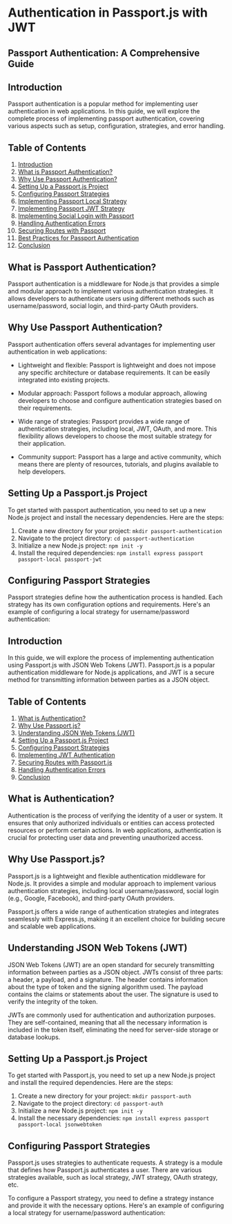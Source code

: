 # Authentication in Passport.js with JWT

## Passport Authentication: A Comprehensive Guide

## Introduction

Passport authentication is a popular method for implementing user authentication in web applications. In this guide, we will explore the complete process of implementing passport authentication, covering various aspects such as setup, configuration, strategies, and error handling.

## Table of Contents

1. [Introduction](#introduction)
2. [What is Passport Authentication?](#what-is-passport-authentication)
3. [Why Use Passport Authentication?](#why-use-passport-authentication)
4. [Setting Up a Passport.js Project](#setting-up-a-passportjs-project)
5. [Configuring Passport Strategies](#configuring-passport-strategies)
6. [Implementing Passport Local Strategy](#implementing-passport-local-strategy)
7. [Implementing Passport JWT Strategy](#implementing-passport-jwt-strategy)
8. [Implementing Social Login with Passport](#implementing-social-login-with-passport)
9. [Handling Authentication Errors](#handling-authentication-errors)
10. [Securing Routes with Passport](#securing-routes-with-passport)
11. [Best Practices for Passport Authentication](#best-practices-for-passport-authentication)
12. [Conclusion](#conclusion)

## What is Passport Authentication?

Passport authentication is a middleware for Node.js that provides a simple and modular approach to implement various authentication strategies. It allows developers to authenticate users using different methods such as username/password, social login, and third-party OAuth providers.

## Why Use Passport Authentication?

Passport authentication offers several advantages for implementing user authentication in web applications:

- Lightweight and flexible: Passport is lightweight and does not impose any specific architecture or database requirements. It can be easily integrated into existing projects.

- Modular approach: Passport follows a modular approach, allowing developers to choose and configure authentication strategies based on their requirements.

- Wide range of strategies: Passport provides a wide range of authentication strategies, including local, JWT, OAuth, and more. This flexibility allows developers to choose the most suitable strategy for their application.

- Community support: Passport has a large and active community, which means there are plenty of resources, tutorials, and plugins available to help developers.

## Setting Up a Passport.js Project

To get started with passport authentication, you need to set up a new Node.js project and install the necessary dependencies. Here are the steps:

1. Create a new directory for your project: `mkdir passport-authentication`
2. Navigate to the project directory: `cd passport-authentication`
3. Initialize a new Node.js project: `npm init -y`
4. Install the required dependencies: `npm install express passport passport-local passport-jwt`

## Configuring Passport Strategies

Passport strategies define how the authentication process is handled. Each strategy has its own configuration options and requirements. Here's an example of configuring a local strategy for username/password authentication:

## Introduction

In this guide, we will explore the process of implementing authentication using Passport.js with JSON Web Tokens (JWT). Passport.js is a popular authentication middleware for Node.js applications, and JWT is a secure method for transmitting information between parties as a JSON object.

## Table of Contents

1. [What is Authentication?](#what-is-authentication)
2. [Why Use Passport.js?](#why-use-passportjs)
3. [Understanding JSON Web Tokens (JWT)](#understanding-json-web-tokens-jwt)
4. [Setting Up a Passport.js Project](#setting-up-a-passportjs-project)
5. [Configuring Passport Strategies](#configuring-passport-strategies)
6. [Implementing JWT Authentication](#implementing-jwt-authentication)
7. [Securing Routes with Passport.js](#securing-routes-with-passportjs)
8. [Handling Authentication Errors](#handling-authentication-errors)
9. [Conclusion](#conclusion)

## What is Authentication?

Authentication is the process of verifying the identity of a user or system. It ensures that only authorized individuals or entities can access protected resources or perform certain actions. In web applications, authentication is crucial for protecting user data and preventing unauthorized access.

## Why Use Passport.js?

Passport.js is a lightweight and flexible authentication middleware for Node.js. It provides a simple and modular approach to implement various authentication strategies, including local username/password, social login (e.g., Google, Facebook), and third-party OAuth providers.

Passport.js offers a wide range of authentication strategies and integrates seamlessly with Express.js, making it an excellent choice for building secure and scalable web applications.

## Understanding JSON Web Tokens (JWT)

JSON Web Tokens (JWT) are an open standard for securely transmitting information between parties as a JSON object. JWTs consist of three parts: a header, a payload, and a signature. The header contains information about the type of token and the signing algorithm used. The payload contains the claims or statements about the user. The signature is used to verify the integrity of the token.

JWTs are commonly used for authentication and authorization purposes. They are self-contained, meaning that all the necessary information is included in the token itself, eliminating the need for server-side storage or database lookups.

## Setting Up a Passport.js Project

To get started with Passport.js, you need to set up a new Node.js project and install the required dependencies. Here are the steps:

1. Create a new directory for your project: `mkdir passport-auth`
2. Navigate to the project directory: `cd passport-auth`
3. Initialize a new Node.js project: `npm init -y`
4. Install the necessary dependencies: `npm install express passport passport-local jsonwebtoken`

## Configuring Passport Strategies

Passport.js uses strategies to authenticate requests. A strategy is a module that defines how Passport.js authenticates a user. There are various strategies available, such as local strategy, JWT strategy, OAuth strategy, etc.

To configure a Passport strategy, you need to define a strategy instance and provide it with the necessary options. Here's an example of configuring a local strategy for username/password authentication:
